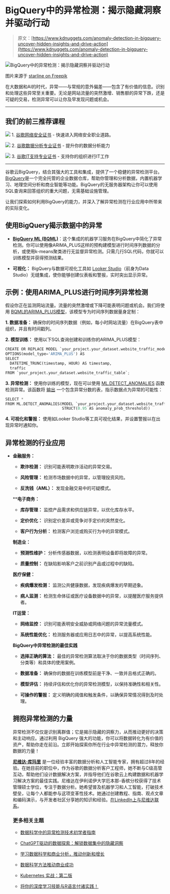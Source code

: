 # BigQuery中的异常检测：揭示隐藏洞察并驱动行动

> 原文：[https://www.kdnuggets.com/anomaly-detection-in-bigquery-uncover-hidden-insights-and-drive-action](https://www.kdnuggets.com/anomaly-detection-in-bigquery-uncover-hidden-insights-and-drive-action)

![BigQuery中的异常检测：揭示隐藏洞察并驱动行动](../Images/4678b39cad81c7ac5ce342d3bce83e15.png)

图片来源于 [starline on Freepik](https://www.freepik.com/free-vector/cloud-computing-polygonal-wireframe-technology-concept_12071198.htm#fromView=search&page=1&position=25&uuid=c85b9e72-78ba-43df-97cf-1432b47a234f)

在大数据和AI的时代，异常——与常规的意外偏差——包含了有价值的信息。识别和处理这些异常至关重要。无论是网站流量的突然激增、销售额的异常下跌，还是可疑的交易，检测异常可以让你及早发现问题或机会。

* * *

## 我们的前三推荐课程

![](../Images/0244c01ba9267c002ef39d4907e0b8fb.png) 1\. [谷歌网络安全证书](https://www.kdnuggets.com/google-cybersecurity) - 快速进入网络安全职业道路。

![](../Images/e225c49c3c91745821c8c0368bf04711.png) 2\. [谷歌数据分析专业证书](https://www.kdnuggets.com/google-data-analytics) - 提升你的数据分析能力

![](../Images/0244c01ba9267c002ef39d4907e0b8fb.png) 3\. [谷歌IT支持专业证书](https://www.kdnuggets.com/google-itsupport) - 支持你的组织进行IT工作

* * *

谷歌云BigQuery，结合其强大的工具和集成，提供了一个稳健的异常检测平台。[BigQuery](https://cloud.google.com/bigquery/docs/introduction)是一个完全托管的企业数据仓库，帮助你管理和分析数据，内置机器学习、地理空间分析和商业智能等功能。BigQuery的无服务器架构让你可以使用SQL查询来回答组织的重大问题，无需基础设施管理。

让我们探索如何利用BigQuery的能力，并深入了解异常检测在行业应用中所带来的实际变化。

## 使用BigQuery揭示数据中的异常

+   [**BigQuery ML (BQML)**](https://cloud.google.com/bigquery/docs/bqml-introduction)：这个集成的机器学习服务在BigQuery中简化了异常检测。你可以使用像ARIMA_PLUS这样的预构建模型进行时间序列数据的分析，或使用k-means聚类进行无监督异常检测。只需几行SQL代码，你就可以训练模型并获得预测结果。

+   **可视化：** BigQuery与数据可视化工具如 [Looker Studio](https://cloud.google.com/looker-studio?e=48754805&hl=en)（前身为Data Studio）无缝集成，使你能够创建仪表板和警报，实时突出显示异常。

## 示例：使用ARIMA_PLUS进行时间序列异常检测

假设你正在监测网站流量。流量的突然激增或下降可能表明问题或机会。我们将使用 [BQML的ARIMA_PLUS模型](https://cloud.google.com/bigquery/docs/reference/standard-sql/bigqueryml-syntax-create-time-series)，该模型专为时间序列数据量身定制：

**1. 数据准备：** 确保你的时间序列数据（例如，每小时网站流量）在BigQuery表中组织，并且有时间戳列。

**2. 模型训练：** 使用以下SQL查询创建和训练你的ARIMA_PLUS模型：

```py
CREATE OR REPLACE MODEL `your_project.your_dataset.website_traffic_model`
OPTIONS(model_type='ARIMA_PLUS') AS
SELECT
  DATETIME_TRUNC(timestamp, HOUR) AS timestamp,
  traffic 
FROM `your_project.your_dataset.website_traffic_table`;
```

**3. 异常检测：** 使用你训练的模型，现在可以使用 [ML.DETECT_ANOMALIES](https://cloud.google.com/bigquery/docs/reference/standard-sql/bigqueryml-syntax-detect-anomalies) 函数检测异常。该函数将 [输出](https://cloud.google.com/bigquery/docs/reference/standard-sql/bigqueryml-syntax-detect-anomalies#output) 一个包含异常分数的表，指示数据点为异常的可能性：

```py
SELECT * 
FROM ML.DETECT_ANOMALIES(MODEL `your_project.your_dataset.website_traffic_model`,
                         STRUCT(0.95 AS anomaly_prob_threshold))
```

**4. 可视化和警报：** 使用如Looker Studio等工具可视化结果，并设置警报以在出现异常时通知你。

## 异常检测的行业应用

+   **金融服务：**

    +   **欺诈检测：** 识别可能表明欺诈活动的异常交易。

    +   **风险管理：** 检测市场数据中的异常，以管理投资风险。

    +   **反洗钱（AML）：** 发现金融交易中的可疑模式。

    ****电子商务：**

    +   **库存管理：** 监控产品需求和供应链异常，以优化库存水平。

    +   **定价优化：** 识别定价差异或竞争对手定价的突然变化。

    +   **客户行为分析：** 检测客户浏览或购买行为中的异常模式。

    **制造业：**

    +   **预测性维护：** 分析传感器数据，以检测表明设备即将故障的异常。

    +   **质量控制：** 在缺陷影响客户之前识别产品或过程中的缺陷。

    **医疗保健：**

    +   **疾病爆发检测：** 监测公共健康数据，发现疾病爆发的早期迹象。

    +   **病人监测：** 检测生命体征或医疗设备数据中的异常，以提醒医疗服务提供者。

    **IT运营：**

    +   **网络监控：** 识别可能表明安全威胁或网络问题的异常流量模式。

    +   **系统性能优化：** 检测服务器或应用日志中的异常，以提高系统性能。

    **BigQuery中异常检测的最佳实践**

    +   **选择正确的算法：** 最佳的异常检测算法取决于你的数据类型（时间序列、分类等）和具体的使用案例。

    +   **数据准备：** 确保你的数据在训练模型前是干净、一致并且格式正确的。

    +   **模型评估：** 持续评估和优化你的异常检测模型，以保持准确性和相关性。

    +   **可操作的警报：** 定义明确的阈值和触发条件，以确保异常情况得到及时处理。

    ## 拥抱异常检测的力量

    异常检测不仅仅是识别离群值；它是揭示隐藏的洞察力，从而推动更好的决策和主动响应。通过利用 BigQuery 强大的功能，你可以将数据转化为有价值的资产，帮助你走在前沿。立即开始探索你所在行业中异常检测的潜力，释放你数据的力量！

    **[尼维达·库玛里](https://www.linkedin.com/in/nivedita-kumari/)** 是一位经验丰富的数据分析和人工智能专家，拥有超过8年的经验。在她目前的职位中，作为谷歌的数据分析客户工程师，她不断与C级高管互动，帮助他们设计数据解决方案，并指导他们在谷歌云上构建数据和机器学习解决方案的最佳实践。尼维达在伊利诺伊大学厄本那-香槟分校获得了技术管理硕士学位，专注于数据分析。她希望普及机器学习和人工智能，打破技术壁垒，让每个人都能参与这项变革性技术。她通过创建教程、指南、观点文章和编码演示，与开发者社区分享她的知识和经验。[在LinkedIn上与尼维达联系](https://www.linkedin.com/in/nivedita-kumari/)。

    ### 更多相关主题

    +   [数据科学中的异常检测技术初学者指南](https://www.kdnuggets.com/2023/05/beginner-guide-anomaly-detection-techniques-data-science.html)

    +   [ChatGPT驱动的数据探索：解锁数据集中的隐藏洞察](https://www.kdnuggets.com/2023/07/chatgptpowered-data-exploration-unlock-hidden-insights-dataset.html)

    +   [学习数据科学和商业分析，推动创新和增长](https://www.kdnuggets.com/2023/08/learn-data-science-business-analytics-drive-innovation-growth.html)

    +   [数据科学方法推动商业成功](https://www.kdnuggets.com/2023/10/nwu-data-science-methods-drive-business-success)

    +   [Kubernetes 实战：第二版](https://www.kdnuggets.com/2022/03/manning-kubernetes-action-second-edition.html)

    +   [将你的深度学习技能与R语言付诸实践！](https://www.kdnuggets.com/2022/08/manning-deep-learning-skills-r-action.html)
